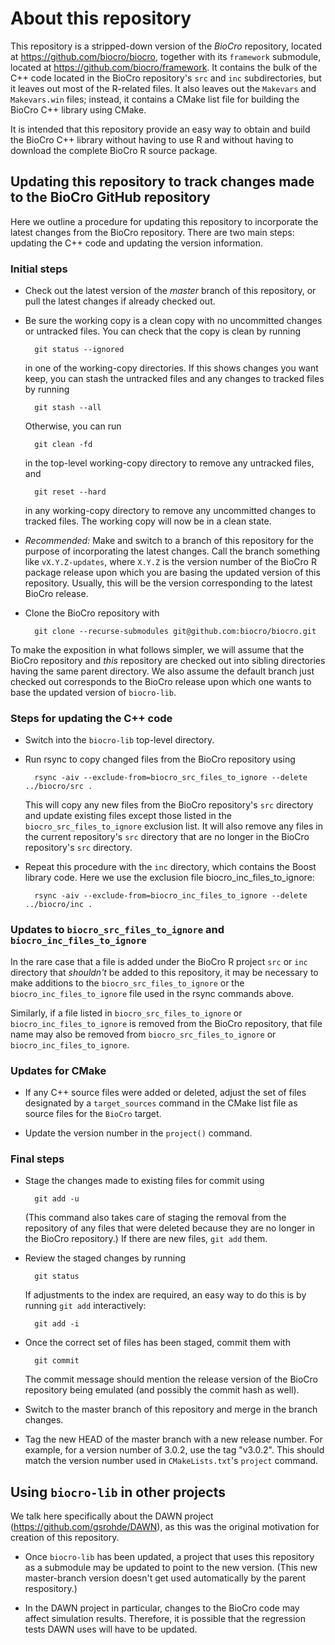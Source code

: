 # About this repository

This repository is a stripped-down version of the _BioCro_ repository,
located at https://github.com/biocro/biocro, together with its
`framework` submodule, located at https://github.com/biocro/framework.
It contains the bulk of the C++ code located in the BioCro
repository's `src` and `inc` subdirectories, but it leaves out most of
the R-related files.  It also leaves out the `Makevars` and
`Makevars.win` files; instead, it contains a CMake list file for
building the BioCro C++ library using CMake.

It is intended that this repository provide an easy way to obtain and
build the BioCro C++ library without having to use R and without
having to download the complete BioCro R source package.

## Updating this repository to track changes made to the BioCro GitHub repository

Here we outline a procedure for updating this repository to
incorporate the latest changes from the BioCro repository.  There are
two main steps: updating the C++ code and updating the version
information.

### Initial steps

* Check out the latest version of the _master_ branch of this
repository, or pull the latest changes if already checked out.

* Be sure the working copy is a clean copy with no uncommitted
changes or untracked files.  You can check that the copy is clean by
running

        git status --ignored

    in one of the working-copy directories.  If this shows changes you
    want keep, you can stash the untracked files and any changes to
    tracked files by running

        git stash --all

    Otherwise, you can run

        git clean -fd

    in the top-level working-copy directory to remove any untracked
    files, and

        git reset --hard

    in any working-copy directory to remove any uncommitted changes to
    tracked files.  The working copy will now be in a clean state.

* *Recommended:* Make and switch to a branch of this repository for
the purpose of incorporating the latest changes.  Call the branch
something like `vX.Y.Z-updates`, where `X.Y.Z` is the version number
of the BioCro R package release upon which you are basing the updated
version of this repository.  Usually, this will be the version
corresponding to the latest BioCro release.

* Clone the BioCro repository with

        git clone --recurse-submodules git@github.com:biocro/biocro.git

To make the exposition in what follows simpler, we will assume that
the BioCro repository and _this_ repository are checked out into
sibling directories having the same parent directory.  We also assume
the default branch just checked out corresponds to the BioCro release
upon which one wants to base the updated version of `biocro-lib`.

### Steps for updating the C++ code

* Switch into the `biocro-lib` top-level directory.

* Run rsync to copy changed files from the BioCro repository using

        rsync -aiv --exclude-from=biocro_src_files_to_ignore --delete ../biocro/src .

    This will copy any new files from the BioCro repository's `src`
    directory and update existing files except those listed in the
    `biocro_src_files_to_ignore` exclusion list.  It will also remove
    any files in the current repository's `src` directory that are no
    longer in the BioCro repository's `src` directory.

* Repeat this procedure with the `inc` directory, which contains the
Boost library code.  Here we use the exclusion file
biocro_inc_files_to_ignore:

        rsync -aiv --exclude-from=biocro_inc_files_to_ignore --delete ../biocro/inc .

### Updates to `biocro_src_files_to_ignore` and `biocro_inc_files_to_ignore`

In the rare case that a file is added under the BioCro R project `src`
or `inc` directory that _shouldn't_ be added to this repository, it
may be necessary to make additions to the `biocro_src_files_to_ignore`
or the `biocro_inc_files_to_ignore` file used in the rsync commands
above.

Similarly, if a file listed in `biocro_src_files_to_ignore` or
`biocro_inc_files_to_ignore` is removed from the BioCro repository,
that file name may also be removed from `biocro_src_files_to_ignore`
or `biocro_inc_files_to_ignore`.

### Updates for CMake

* If any C++ source files were added or deleted, adjust the set of
files designated by a `target_sources` command in the CMake list file
as source files for the `BioCro` target.

* Update the version number in the `project()` command.

### Final steps

* Stage the changes made to existing files for commit using

        git add -u

    (This command also takes care of staging the removal from the
    repository of any files that were deleted because they are no
    longer in the BioCro repository.)  If there are new files, `git
    add` them.

* Review the staged changes by running

        git status

    If adjustments to the index are required, an easy way to do this
    is by running `git add` interactively:

        git add -i

* Once the correct set of files has been staged, commit them with

        git commit

    The commit message should mention the release version of the
    BioCro repository being emulated (and possibly the commit hash as
    well).

* Switch to the master branch of this repository and merge in the
branch changes.

* Tag the new HEAD of the master branch with a new release number.
  For example, for a version number of 3.0.2, use the tag "v3.0.2".
  This should match the version number used in `CMakeLists.txt`'s
  `project` command.

## Using `biocro-lib` in other projects

We talk here specifically about the DAWN project
(https://github.com/gsrohde/DAWN), as this was the original motivation
for creation of this repository.

* Once `biocro-lib` has been updated, a project that uses this
repository as a submodule may be updated to point to the new version.
(This new master-branch version doesn't get used automatically by the
parent respository.)

* In the DAWN project in particular, changes to the BioCro code may
  affect simulation results.  Therefore, it is possible that the
  regression tests DAWN uses will have to be updated.


